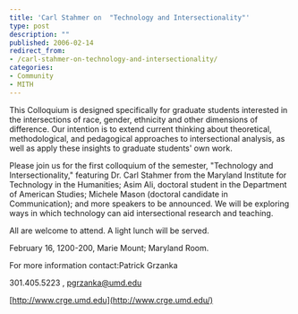 ```yaml
---
title: 'Carl Stahmer on  "Technology and Intersectionality"'
type: post
description: ""
published: 2006-02-14
redirect_from: 
- /carl-stahmer-on-technology-and-intersectionality/
categories:
- Community
- MITH
---
```

This Colloquium is designed specifically for graduate students interested in the intersections of race, gender, ethnicity and other dimensions of difference. Our intention is to extend current thinking about theoretical, methodological, and pedagogical approaches to intersectional analysis, as well as apply these insights to graduate students' own work.

Please join us for the first colloquium of the semester, "Technology and Intersectionality," featuring Dr. Carl Stahmer from the Maryland Institute for Technology in the Humanities; Asim Ali, doctoral student in the Department of American Studies; Michele Mason (doctoral candidate in Communication); and more speakers to be announced. We will be exploring ways in which technology can aid intersectional research and teaching.

All are welcome to attend. A light lunch will be served.

February 16, 1200-200, Marie Mount; Maryland Room.

For more information contact:Patrick Grzanka

301.405.5223 , [pgrzanka@umd.edu](mailto:pgrzanka@umd.edu)

[http://www.crge.umd.edu](http://www.crge.umd.edu/)
